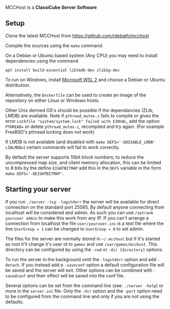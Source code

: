 MCCHost is a **ClassiCube Server Software**

**Setup**
---
Clone the latest MCCHost from https://github.com/rdebath/mcchost

Compile the sources using the `make` command.

On a Debian or Ubuntu based system (Any CPU) you may need to install dependencies using the command
```
apt install build-essential liblmdb-dev zlib1g-dev
```

To run on Windows, install [Microsoft WSL 2](https://learn.microsoft.com/en-us/windows/wsl/install) and choose a Debian or Ubuntu distribution.

Alternatively, the `Dockerfile` can be used to create an image of the repository on either Linux or Windows hosts.

Other Unix derived OS's should be possible if the dependancies (ZLib, LMDB) are available. Note if `pthread_mutex.c` fails to compile or gives the error `Lockfile "system/system.lock" failed with EINVAL`, add the option `PTHREAD=` or delete `pthread_mutex.c`, recompiled and try again. (For example FreeBSD's pthread locking does not work)

If LMDB is not available (and disabled with `make DEFS='-DDISABLE_LMDB' LIBLMDB=`) certain commands will fail to work correctly.

By default the server supports 10bit block numbers; to reduce the uncompressed map size, and client memory allocation, this can be limited to 8 bits by the define `EIGHTBITMAP` add this in the `DEFS` variable in the form `make DEFS='-DEIGHTBITMAP'`.

<!--
Normal
$ make install
$ mcchost-server -tcp -detach -saveconf
$ mcchost-server

FreeBSD
$ gmake

macosx 11.4.2
$ make DEFS='-DDISABLE_LMDB' LIBLMDB= WARN=-w PTHREAD= -j install
-->

Starting your server
---
If you run `./server -tcp -logstderr` the server will be available for direct connection on the standard port 25565.
By default anyone connecting from localhost will be considered and admin. As such you can use `/setrank youruser admin` to make this work from any IP. If you can't arrange a connection from localhost the file `user/youruser.ini` is a text file where the line `UserGroup = 1` can be changed to `UserGroup = 0` to set admin.

The files for the server are normally stored in `~/.mcchost` but if it's started as root it'll change it's user id to `games` and use `/var/games/mcchost`. This directory can be configured by using the `-cwd` or `-dir [directory]` options.

To run the server in the background omit the `-logstderr` option and add `-detach`.
If you instead add a `-saveconf` option a default configuration file will be saved and the server will exit. Other options can be combined with `-savedconf` and their effect will be saved into the conf file.

Several options can be set from the command line (see: `./server -help`) or more in the `server.ini` file.
Only the `-dir` option and the `-port` option need to be configured from the command line and only if you are not using the defaults.
